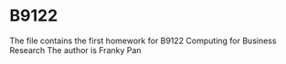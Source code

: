 # B9122
The file contains the first homework for B9122 Computing for Business Research
The author is Franky Pan
